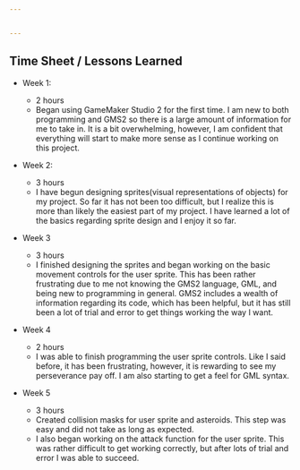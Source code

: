 ```yaml
---


---
```


<h2 id="time-sheet--lessons-learned">Time Sheet / Lessons Learned</h2>
<ul>
<li>
<p>Week 1:</p>
<ul>
<li>2 hours</li>
<li>Began using GameMaker Studio 2 for the first time. I 	am new to both programming and GMS2 so there is a large amount of information for me to take in. It is a bit overwhelming, however, I am confident that everything will start to make more sense as I continue working on this project.</li>
</ul>
</li>
<li>
<p>Week 2:</p>
<ul>
<li>3 hours</li>
<li>I have begun designing sprites(visual representations of objects) for my project. So far it has not been too difficult, but I realize this is more than likely the easiest part of my project. I have learned a lot of the basics regarding sprite design and I enjoy it so far.</li>
</ul>
</li>
<li>
<p>Week 3</p>
<ul>
<li>3 hours</li>
<li>I finished designing the sprites and began working on the basic movement controls for the user sprite. This has been rather frustrating due to me not knowing the GMS2 language, GML, and being new to programming in general. GMS2 includes a wealth of information regarding its code, which has been helpful, but it has still been a lot of trial and error to get things working the way I want.</li>
</ul>
</li>
<li>
<p>Week 4</p>
<ul>
<li>2 hours</li>
<li>I was able to finish programming the user sprite controls. Like I said before, it has been frustrating, however, it is rewarding to see my perseverance pay off. I am also starting to get a feel for GML syntax.</li>
</ul>
</li>
<li>
<p>Week 5</p>
<ul>
<li>3 hours</li>
<li>Created collision masks for user sprite and asteroids. This step was easy and did not take as long as expected.</li>
<li>I also began working on the attack function for the user sprite. This was rather difficult to get working correctly, but after lots of trial and error I was able to succeed.</li>
</ul>
</li>
</ul>


